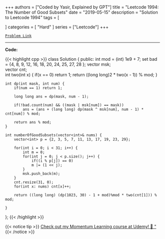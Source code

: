 
+++
authors = ["Coded by Yasir, Explained by GPT"]
title = "Leetcode 1994: The Number of Good Subsets"
date = "2019-05-15"
description = "Solution to Leetcode 1994"
tags = [
    
]
categories = [
    "Hard"
]
series = ["Leetcode"]
+++



[`Problem Link`](https://leetcode.com/problems/the-number-of-good-subsets/description/)

---

**Code:**

{{< highlight cpp >}}
class Solution {
public:
    int mod = (int) 1e9 + 7;
    set<int> bad = {4, 8, 9, 12, 16, 18, 20, 24, 25, 27, 28 };
    vector<int> msk;    
    vector<int> cnt;    
    int two(int x) {
        if(x == 0) return 1;
        return ((long long)2 * two(x - 1)) % mod;
    }
    
    int dp(int mask, int num) {
        if(num == 1) return 1;
        
        long long ans = dp(mask, num - 1);
        
        if(!bad.count(num) && ((mask | msk[num]) == mask))
            ans = (ans + (long long) dp(mask ^ msk[num], num - 1) * cnt[num]) % mod;
        
        return ans % mod;
    }
    
    int numberOfGoodSubsets(vector<int>& nums) {
        vector<int> p = {2, 3, 5, 7, 11, 13, 17, 19, 23, 29};

        for(int i = 0; i < 31; i++) {
            int m = 0;
            for(int j = 0; j < p.size(); j++) {
                if((i % p[j]) == 0)
                m |= (1 << j);
            }
            msk.push_back(m);
        }
        cnt.resize(31, 0);
        for(int x: nums) cnt[x]++;
        
        return ((long long) (dp(1023, 30) - 1 + mod)%mod * two(cnt[1])) % mod;
        
    }
};
{{< /highlight >}}


{{< notice tip >}}
[Check out my Momentum Learning course at Udemy! 🚀 "](https://www.udemy.com/course/blind-75-the-data-structures-and-algorithms-essentials/)
{{< /notice >}}

